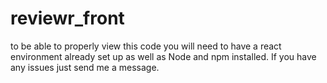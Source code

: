 # reviewr_front
to be able to properly view this code you will need to have a react environment already set up as well as Node and npm installed. If you have any issues just send me a message.
